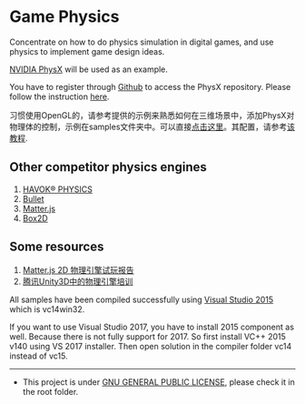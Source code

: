 # Game Physics
Concentrate on how to do physics simulation in digital games, and use physics to implement game design ideas.

[NVIDIA PhysX](https://developer.nvidia.com/physx-sdk) will be used as an example.

You have to register through [Github](http://www.github.com/) to access the PhysX repository. Please follow the instruction [here](https://developer.nvidia.com/physx-source-github).

习惯使用OpenGL的，请参考提供的示例来熟悉如何在三维场景中，添加PhysX对物理体的控制，示例在samples文件夹中。可以直接[点击这里](https://github.com/hanhonglei/Course_GamePhysics/tree/master/Samples/GLUTPhysX)。其配置，请参考[该教程](https://github.com/hanhonglei/Course_GamePhysics/blob/master/Samples/PhysX%E3%80%81freeglut%E9%85%8D%E7%BD%AE%E6%95%99%E7%A8%8B.pdf).

## Other competitor physics engines
1. [HAVOK® PHYSICS](https://www.havok.com/physics/)
1. [Bullet](http://bulletphysics.org/wordpress/)
1. [Matter.js](http://brm.io/matter-js/)
1. [Box2D](https://github.com/erincatto/Box2D)


## Some resources
1. [Matter.js 2D 物理引擎试玩报告](https://aotu.io/notes/2017/04/17/Matter-js/index.html)
1. [腾讯Unity3D中的物理引擎培训](http://gad.qq.com/content/coursedetail/7181413)

All samples have been compiled successfully using [Visual Studio 2015]( https://www.visualstudio.com) which is vc14win32.

If you want to use Visual Studio 2017, you have to install 2015 component as well. Because there is not fully support for 2017. So first install VC++ 2015 v140 using VS 2017 installer. Then open solution in the compiler folder vc14 instead of vc15. 

----

- This project is under [GNU GENERAL PUBLIC LICENSE](https://www.gnu.org/licenses/), please check it in the root folder.

